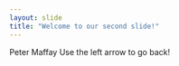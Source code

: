 ```yaml
---
layout: slide
title: "Welcome to our second slide!"
---
```

Peter Maffay
Use the left arrow to go back!
